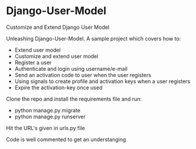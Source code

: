 # Django-User-Model
Customize and Extend Django User Model

Unleashing Django-User-Model. A sample project which covers how to:

* Extend user model
* Customize and extend user model
* Register a user
* Authenticate and login using username/e-mail
* Send an activation code to user when the user registers
* Using signals to create profile and activation keys when a user registers
* Expire the activation-key once used

Clone the repo and install the requirements file and run:

* python manage.py migrate
* python manage.py runserver

Hit the URL's given in urls.py file

Code is well commented to get an understanging 

